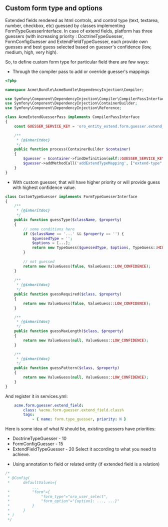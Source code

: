 Custom form type and options
---------------------
Extended fields rendered as html controls, and control type (text, textarea, number, checkbox, etc) guessed by 
classes implementing FormTypeGuesserInterface. 
In case of extend fields, platform has three guessers (with increasing priority : DoctrineTypeGuesser, FormConfigGuesser and ExtendFieldTypeGuesser,
each provide own guesses and best guess selected based on guesser's confidence (low, medium, high, very high).

So, to define custom form type for particular field there are few ways:
- Through the compiler pass to add or override guesser's mappings 

```php
<?php

namespace Acme\Bundle\AcmeBundle\DependencyInjection\Compiler;

use Symfony\Component\DependencyInjection\Compiler\CompilerPassInterface;
use Symfony\Component\DependencyInjection\ContainerBuilder;
use Symfony\Component\DependencyInjection\Reference;

class AcmeExtendGuesserPass implements CompilerPassInterface
{
    const GUESSER_SERVICE_KEY = 'oro_entity_extend.form.guesser.extend_field';

    /**
     * {@inheritdoc}
     */
    public function process(ContainerBuilder $container)
    {
        $guesser = $container->findDefinition(self::GUESSER_SERVICE_KEY);
        $guesser->addMethodCall('addExtendTypeMapping', ["extend-type", "form-type", [option1: 12, option2: false, ...]]);
    }
}
```

- With custom guesser, that will have higher priority or will provide guess with highest confidence value.

```php
class CustomTypeGuesser implements FormTypeGuesserInterface
{
    /**
     * {@inheritdoc}
     */
    public function guessType($className, $property)
    {
        // some conditions here
        if ($className == '...' && $property == '') {
            $guessedType = '';
            $options = [...];
            return new TypeGuess($guessedType, $options, TypeGuess::HIGH_CONFIDENCE);
        }
        
        // not guessed
        return new ValueGuess(false, ValueGuess::LOW_CONFIDENCE);
    }
    
    /**
     * {@inheritdoc}
     */
    public function guessRequired($class, $property)
    {
        return new ValueGuess(false, ValueGuess::LOW_CONFIDENCE);
    }

    /**
     * {@inheritdoc}
     */
    public function guessMaxLength($class, $property)
    {
        return new ValueGuess(null, ValueGuess::LOW_CONFIDENCE);
    }

    /**
     * {@inheritdoc}
     */
    public function guessPattern($class, $property)
    {
        return new ValueGuess(null, ValueGuess::LOW_CONFIDENCE);
    }    
}

```

And register it in services.yml:

```yaml
    acme.form.guesser.extend_field:
        class: %acme.form.guesser.extend_field.class%
        tags:
            - { name: form.type_guesser, priority: N }
```

Here is some idea of what N should be, existing guessers have priorities:
* DoctrineTypeGuesser - 10
* FormConfigGuesser - 15
* ExtendFieldTypeGuesser - 20
Select it according to what you need to achieve.

- Using annotation to field or related entity (if extended field is a relation)

```php
/*
 * @Config(
 *      defaultValues={
            ...
 *          "form"={
 *              "form_type"="oro_user_select",
 *              "form_option"="{option1: ..., ...}"
 *          }
 *      }
 * )
 */

```

